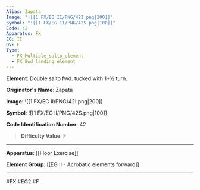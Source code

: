```yaml
---
Alias: Zapata
Image: "![[1 FX/EG II/PNG/42I.png|200]]"
Symbol: "![[1 FX/EG II/PNG/42S.png|100]]"
Code: 42
Apparatus: FX
EG: II
DV: F
Type:
  - FX_Multiple_salto_element
  - FX_Bwd_landing_element
---
```

**Element**: Double salto fwd. tucked with 1+1⁄2 turn.

**Originator's Name**: Zapata

**Image**:
![[1 FX/EG II/PNG/42I.png|200]]

**Symbol**:
![[1 FX/EG II/PNG/42S.png|100]]

**Code Identification Number**: 42

>**Difficulty Value**: F

___
**Apparatus**: [[Floor Exercise]]

**Element Group**: [[EG II - Acrobatic elements forward]]
___
#FX #EG2 #F
